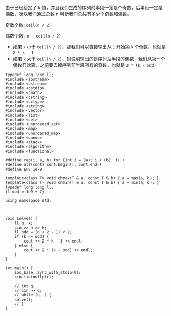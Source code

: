 由于已经给定了 k 值，并且我们生成的序列前半段一定是个奇数，后半段一定是偶数，所以我们通过总数 n 判断我们总共有多少个奇数和偶数。

奇数个数: `ceil(n / 2)`

偶数个数:` n - ceil(n / 2)`

- 如果 `k` 小于 `ceil(n / 2)`，那我们可以直接输出从 `1` 开始第 `k` 个奇数，也就是 `2 * k - 1`
- 如果 `k` 大于 `ceil(n / 2)`，则说明输出的是序列后半段的偶数，我们从第一个偶数开始算，之前要去掉序列前半段所有的奇数，也就是 `2 * (k - odd)`

```
typedef long long ll;
#include <iostream> 
#include <sstream> 
#include <cstdio> 
#include <cmath> 
#include <cstring> 
#include <cctype> 
#include <string> 
#include <vector> 
#include <list> 
#include <set> 
#include <unordered_set>
#include <map> 
#include <unordered_map>
#include <queue> 
#include <stack> 
#include <algorithm> 
#include <functional> 
    
#define rep(i, a, b) for (int i = (a); i < (b); i++)
#define all(cont) cont.begin(), cont.end()
#define EPS 1e-9
    
template<class T> void chmax(T & a, const T & b) { a = max(a, b); } 
template<class T> void chmin(T & a, const T & b) { a = min(a, b); } 
typedef long long ll;
ll mod = 1e9 + 7;
    
using namespace std;



void solve() {
    ll n, k;
    cin >> n >> k;
    ll odd = (n + 2 - 1) / 2;
    if (k <= odd) {
        cout << 2 * k - 1 << endl;
    } else {
        cout << 2 * (k - odd) << endl;
    }
}

int main() {
    ios_base::sync_with_stdio(0);
    cin.tie(nullptr);
    
    // int q;
    // cin >> q;
    // while (q--) {
    solve();
    // }
}
```
